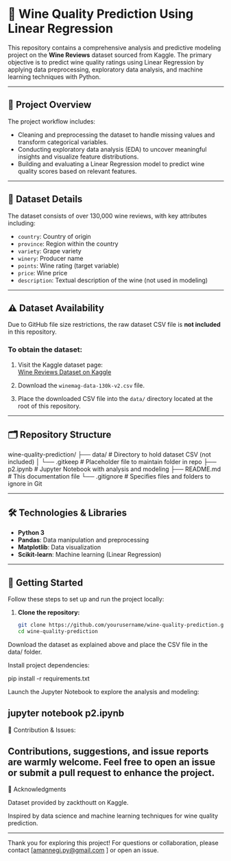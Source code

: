 # 🍷 Wine Quality Prediction Using Linear Regression

This repository contains a comprehensive analysis and predictive modeling project on the **Wine Reviews** dataset sourced from Kaggle. The primary objective is to predict wine quality ratings using Linear Regression by applying data preprocessing, exploratory data analysis, and machine learning techniques with Python.

---

## 📖 Project Overview

The project workflow includes:

- Cleaning and preprocessing the dataset to handle missing values and transform categorical variables.
- Conducting exploratory data analysis (EDA) to uncover meaningful insights and visualize feature distributions.
- Building and evaluating a Linear Regression model to predict wine quality scores based on relevant features.

---

## 📂 Dataset Details

The dataset consists of over 130,000 wine reviews, with key attributes including:

- `country`: Country of origin
- `province`: Region within the country
- `variety`: Grape variety
- `winery`: Producer name
- `points`: Wine rating (target variable)
- `price`: Wine price
- `description`: Textual description of the wine (not used in modeling)

---

## ⚠️ Dataset Availability

Due to GitHub file size restrictions, the raw dataset CSV file is **not included** in this repository.

### To obtain the dataset:

1. Visit the Kaggle dataset page:  
   [Wine Reviews Dataset on Kaggle](https://www.kaggle.com/datasets/zynicide/wine-reviews)

2. Download the `winemag-data-130k-v2.csv` file.

3. Place the downloaded CSV file into the `data/` directory located at the root of this repository.

---
## 🗂 Repository Structure

wine-quality-prediction/
├── data/ # Directory to hold dataset CSV (not included)
│ └── .gitkeep # Placeholder file to maintain folder in repo
├── p2.ipynb # Jupyter Notebook with analysis and modeling
├── README.md # This documentation file
└── .gitignore # Specifies files and folders to ignore in Git


---

## 🛠 Technologies & Libraries

- **Python 3**  
- **Pandas**: Data manipulation and preprocessing  
- **Matplotlib**: Data visualization  
- **Scikit-learn**: Machine learning (Linear Regression)

---

## 🚀 Getting Started

Follow these steps to set up and run the project locally:

1. **Clone the repository:**
   ```bash
   git clone https://github.com/yourusername/wine-quality-prediction.git
   cd wine-quality-prediction
Download the dataset as explained above and place the CSV file in the data/ folder.

Install project dependencies:

pip install -r requirements.txt

Launch the Jupyter Notebook to explore the analysis and modeling:

jupyter notebook p2.ipynb
---

🤝 Contribution & Issues:

Contributions, suggestions, and issue reports are warmly welcome. Feel free to open an issue or submit a pull request to enhance the project.
---
🙏 Acknowledgments

Dataset provided by zackthoutt
 on Kaggle.

Inspired by data science and machine learning techniques for wine quality prediction.

---
Thank you for exploring this project! For questions or collaboration, please contact [amannegi.py@gmail.com
] or open an issue.



